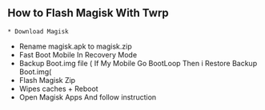 ## How to Flash Magisk With Twrp 
    * Download Magisk 
 * Rename magisk.apk to magisk.zip
 * Fast Boot Mobile In Recovery Mode
 * Backup Boot.img file ( If My Mobile Go BootLoop Then i Restore Backup Boot.img(
 * Flash Magisk Zip
 * Wipes caches + Reboot 
 * Open Magisk Apps And follow instruction 
